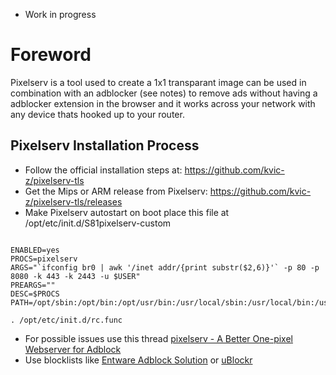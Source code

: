 * Work in progress

# Foreword
Pixelserv is a tool used to create a 1x1 transparant image can be used in combination with an adblocker (see notes) to remove ads without having a adblocker extension in the browser and it works across your network with any device thats hooked up to your router.

## Pixelserv Installation Process
* Follow the official installation steps at: https://github.com/kvic-z/pixelserv-tls
* Get the Mips or ARM release from Pixelserv: https://github.com/kvic-z/pixelserv-tls/releases
* Make Pixelserv autostart on boot place this file at /opt/etc/init.d/S81pixelserv-custom
```#!/bin/sh

ENABLED=yes
PROCS=pixelserv
ARGS="`ifconfig br0 | awk '/inet addr/{print substr($2,6)}'` -p 80 -p 8080 -k 443 -k 2443 -u $USER"
PREARGS=""
DESC=$PROCS
PATH=/opt/sbin:/opt/bin:/opt/usr/bin:/usr/local/sbin:/usr/local/bin:/usr/sbin:/usr/bin:/sbin:/bin

. /opt/etc/init.d/rc.func
```

* For possible issues use this thread [pixelserv - A Better One-pixel Webserver for Adblock](http://www.snbforums.com/threads/pixelserv-a-better-one-pixel-webserver-for-adblock.26114/)
* Use blocklists like [Entware Adblock Solution](https://github.com/Entware-ng/Entware-ng/wiki/Using-AdBlock--filters) or [uBlockr](https://gitlab.com/spitfire-project/ublockr)
